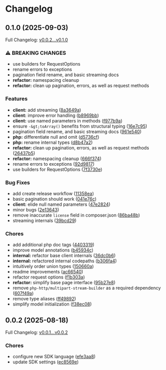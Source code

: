 # Changelog

## 0.1.0 (2025-09-03)

Full Changelog: [v0.0.2...v0.1.0](https://github.com/CASParser/cas-parser-php/compare/v0.0.2...v0.1.0)

### ⚠ BREAKING CHANGES

* use builders for RequestOptions
* rename errors to exceptions
* pagination field rename, and basic streaming docs
* **refactor:** namespacing cleanup
* **refactor:** clean up pagination, errors, as well as request methods

### Features

* **client:** add streaming ([8a3649a](https://github.com/CASParser/cas-parser-php/commit/8a3649ac38d283238cb78f183d88388d2220350f))
* **client:** improve error handling ([b8969bb](https://github.com/CASParser/cas-parser-php/commit/b8969bb06c1b5c4575ad2f0a25af16f2bb0f5c5f))
* **client:** use named parameters in methods ([f977b9a](https://github.com/CASParser/cas-parser-php/commit/f977b9a00b4f72c4d0add8e637baf699339b3707))
* ensure `-&gt;toArray()` benefits from structural typing ([16e7c95](https://github.com/CASParser/cas-parser-php/commit/16e7c9593a3216a1af73bd62b8c3d9561d2a05ad))
* pagination field rename, and basic streaming docs ([961e540](https://github.com/CASParser/cas-parser-php/commit/961e54000c4f7e50b2c2bdbed82ac08b4862450f))
* **php:** differentiate null and omit ([d5736cf](https://github.com/CASParser/cas-parser-php/commit/d5736cf656dd266165e262c6fe85a6bc0a12e5d9))
* **php:** rename internal types ([d8b47a2](https://github.com/CASParser/cas-parser-php/commit/d8b47a27256c7429058623b48624698804778320))
* **refactor:** clean up pagination, errors, as well as request methods ([26437b5](https://github.com/CASParser/cas-parser-php/commit/26437b521827b8cf5393feee1e8af173e18d7a22))
* **refactor:** namespacing cleanup ([666f374](https://github.com/CASParser/cas-parser-php/commit/666f37473888855fcc884cb9d851d43ce62aa75f))
* rename errors to exceptions ([92d9817](https://github.com/CASParser/cas-parser-php/commit/92d9817bf28718bfe5ecc6e61f6ed42abe4b0d4b))
* use builders for RequestOptions ([7f3730e](https://github.com/CASParser/cas-parser-php/commit/7f3730ee1d2081c219209b4cf06a9568af6b2559))


### Bug Fixes

* add create release workflow ([11358ea](https://github.com/CASParser/cas-parser-php/commit/11358ea756b190e7c2f459311f409f7ec6ddd255))
* basic pagination should work ([041e76c](https://github.com/CASParser/cas-parser-php/commit/041e76c9f5db339bd9834e609058b3b4edc865d3))
* **client:** elide null named parameters ([47e2824](https://github.com/CASParser/cas-parser-php/commit/47e28244783dd47d03f095cf0015aa947c0db5b8))
* minor bugs ([2e13643](https://github.com/CASParser/cas-parser-php/commit/2e13643e201a80bfb8d1ffbeea643133cb79701e))
* remove inaccurate `license` field in composer.json ([86ba48b](https://github.com/CASParser/cas-parser-php/commit/86ba48b8fc66042665d86362545915504f04011e))
* streaming internals ([39bcd29](https://github.com/CASParser/cas-parser-php/commit/39bcd29aa689ba5505428c732b63d07fc049c010))


### Chores

* add additional php doc tags ([4403319](https://github.com/CASParser/cas-parser-php/commit/44033196dc6699b911b64f473f95badc0f548c71))
* improve model annotations ([b45934c](https://github.com/CASParser/cas-parser-php/commit/b45934c91c079bc8eff6a3cfb53e8adab8927034))
* **internal:** refactor base client internals ([36dc0b6](https://github.com/CASParser/cas-parser-php/commit/36dc0b68f8706fe3bd5fcbb7f57c5487cbea2496))
* **internal:** refactored internal codepaths ([b306fa4](https://github.com/CASParser/cas-parser-php/commit/b306fa456c045ddd061225257fd4490e04099f12))
* intuitively order union types ([150660a](https://github.com/CASParser/cas-parser-php/commit/150660ae58f257d5faaa6f8cf7c4f9093e0bae2c))
* readme improvements ([ac66540](https://github.com/CASParser/cas-parser-php/commit/ac665402fa3edc84c13de25248d0b901e54aaab5))
* refactor request options ([f1b303a](https://github.com/CASParser/cas-parser-php/commit/f1b303add63f19005284bec65d3b5907d8f34372))
* **refactor:** simplify base page interface ([95b27e8](https://github.com/CASParser/cas-parser-php/commit/95b27e82468e3026ab7c6adad0af449ef2dd9355))
* remove `php-http/multipart-stream-builder` as a required dependency ([607f49a](https://github.com/CASParser/cas-parser-php/commit/607f49a7bfb66fc667c15ced3baaa556e1b689ab))
* remove type aliases ([ff49892](https://github.com/CASParser/cas-parser-php/commit/ff4989246f4c361a99aa1240db0b7c956fa5161d))
* simplify model initialization ([f38ec08](https://github.com/CASParser/cas-parser-php/commit/f38ec08395db6f5fcf1c8a8e2ccae49cd0e4537a))

## 0.0.2 (2025-08-18)

Full Changelog: [v0.0.1...v0.0.2](https://github.com/CASParser/cas-parser-php/compare/v0.0.1...v0.0.2)

### Chores

* configure new SDK language ([efe3aa8](https://github.com/CASParser/cas-parser-php/commit/efe3aa8298b2b8d8cbbb39519cd6e2b4155656a5))
* update SDK settings ([ec8569e](https://github.com/CASParser/cas-parser-php/commit/ec8569e4fe27cbd72199c5394b79bdbff771c132))
